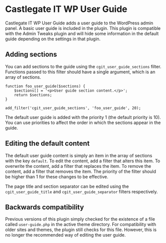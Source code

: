 # Castlegate IT WP User Guide #

Castlegate IT WP User Guide adds a user guide to the WordPress admin panel. A basic user guide is included in the plugin. This plugin is compatible with the Admin Tweaks plugin and will hide some information in the default guide depending on the settings in that plugin.

## Adding sections ##

You can add sections to the guide using the `cgit_user_guide_sections` filter. Functions passed to this filter should have a single argument, which is an array of sections.

    function foo_user_guide($sections) {
        $sections[] = '<p>User guide section content.</p>';
        return $sections;
    }

    add_filter('cgit_user_guide_sections', 'foo_user_guide', 20);

The default user guide is added with the priority 1 (the default priority is 10). You can use priorities to affect the order in which the sections appear in the guide.

## Editing the default content ##

The default user guide content is simply an item in the array of sections with the key `default`. To edit the content, add a filter that alters this item. To overwrite the content, add a filter that replaces the item. To remove the content, add a filter that removes the item. The priority of the filter should be higher than 1 for these changes to be effective.

The page title and section separator can be edited using the `cgit_user_guide_title` and `cgit_user_guide_separator` filters respectively.

## Backwards compatibility ##

Previous versions of this plugin simply checked for the existence of a file called `user-guide.php` in the active theme directory. For compatibility with older sites and themes, the plugin still checks for this file. However, this is no longer the recommended way of editing the user guide.

